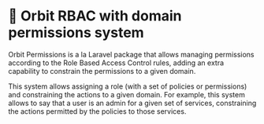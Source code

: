 # 🧙️ Orbit RBAC with domain permissions system
Orbit Permissions is a la Laravel package that allows managing permissions according to the Role Based Access Control rules, adding an extra capability to constrain the permissions to a given domain.

This system allows assigning a role (with a set of policies or permissions) and constraining the actions to a given domain. For example, this system allows to say that a user is an admin for a given set of services, constraining the actions permitted by the policies to those services. 
